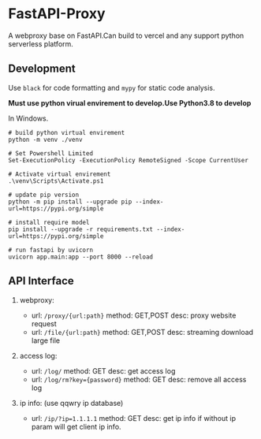 # FastAPI-Proxy

A webproxy base on FastAPI.Can build to vercel and any support python serverless platform.

## Development

Use `black` for code formatting and `mypy` for static code analysis.

**Must use python virual envirement to develop.Use Python3.8 to develop**

In Windows.

```shell
# build python virtual envirement
python -m venv ./venv

# Set Powershell Limited
Set-ExecutionPolicy -ExecutionPolicy RemoteSigned -Scope CurrentUser

# Activate virtual envirement
.\venv\Scripts\Activate.ps1

# update pip version
python -m pip install --upgrade pip --index-url=https://pypi.org/simple

# install require model
pip install --upgrade -r requirements.txt --index-url=https://pypi.org/simple

# run fastapi by uvicorn
uvicorn app.main:app --port 8000 --reload
```

## API Interface

1. webproxy:
    - url: `/proxy/{url:path}` method: GET,POST desc: proxy website request
    - url: `/file/{url:path}` method: GET,POST desc: streaming download large file

2. access log:
    - url: `/log/` method: GET desc: get access log
    - url: `/log/rm?key={password}` method: GET desc: remove all access log

3. ip info: (use qqwry ip database)
    - url: `/ip/?ip=1.1.1.1` method: GET desc: get ip info if without ip param will get client ip info.